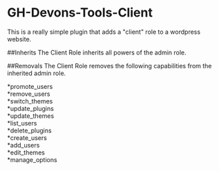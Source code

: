 # GH-Devons-Tools-Client
This is a really simple plugin that adds a "client" role to a wordpress website. 

##Inherits
The Client Role inherits all powers of the admin role. 

##Removals
The Client Role removes the following capabilities from the inherited admin role.   

*promote_users   
*remove_users   
*switch_themes   
*update_plugins   
*update_themes   
*list_users   
*delete_plugins   
*create_users   
*add_users   
*edit_themes   
*manage_options   